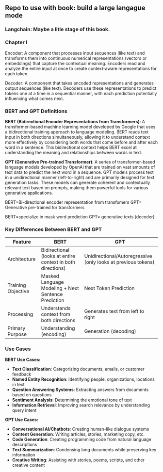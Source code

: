 ## Repo to use with book: build a large langague mode


### Langchain: Maybe a litle stage of this book.



### Chapter I

Encoder: A component that processes input sequences (like text) and transforms them into continuous numerical representations (vectors or embeddings) that capture the contextual meaning. Encoders read and analyze the entire input at once to create context-aware representations for each token.

Decoder: A component that takes encoded representations and generates output sequences (like text). Decoders use these representations to predict tokens one at a time in a sequential manner, with each prediction potentially influencing what comes next.


### BERT and GPT Definitions

**BERT (Bidirectional Encoder Representations from Transformers)**: A transformer-based machine learning model developed by Google that uses a bidirectional training approach to language modeling. BERT reads text input in both directions simultaneously, allowing it to understand context more effectively by considering both words that come before and after each word in a sentence. This bidirectional context helps BERT excel at understanding the meaning and relationships between words in text.


**GPT (Generative Pre-trained Transformer)**: A series of transformer-based language models developed by OpenAI that are trained on vast amounts of text data to predict the next word in a sequence. GPT models process text in a unidirectional manner (left-to-right) and are primarily designed for text generation tasks. These models can generate coherent and contextually relevant text based on prompts, making them powerful tools for various generative applications.

BERT=Bi-directional encoder representation from transfomers
GPT= Generative pre-trained for transformers

BERT=specialize in mask word prediction
GPT= generative texts (decoder)

### Key Differences Between BERT and GPT

| Feature | BERT | GPT |
|---------|------|-----|
| Architecture | Bidirectional (looks at entire context in both directions) | Unidirectional/Autoregressive (only looks at previous tokens) |
| Training Objective | Masked Language Modeling + Next Sentence Prediction | Next Token Prediction |
| Processing | Understands context from both directions | Generates text from left to right |
| Primary Purpose | Understanding (encoding) | Generation (decoding) |

### Use Cases

**BERT Use Cases:**
- **Text Classification**: Categorizing documents, emails, or customer feedback
- **Named Entity Recognition**: Identifying people, organizations, locations in text
- **Question Answering Systems**: Extracting answers from documents based on questions
- **Sentiment Analysis**: Determining the emotional tone of text
- **Information Retrieval**: Improving search relevance by understanding query intent

**GPT Use Cases:**
- **Conversational AI/Chatbots**: Creating human-like dialogue systems
- **Content Generation**: Writing articles, stories, marketing copy, etc.
- **Code Generation**: Creating programming code from natural language descriptions  
- **Text Summarization**: Condensing long documents while preserving key information
- **Creative Writing**: Assisting with stories, poems, scripts, and other creative content

